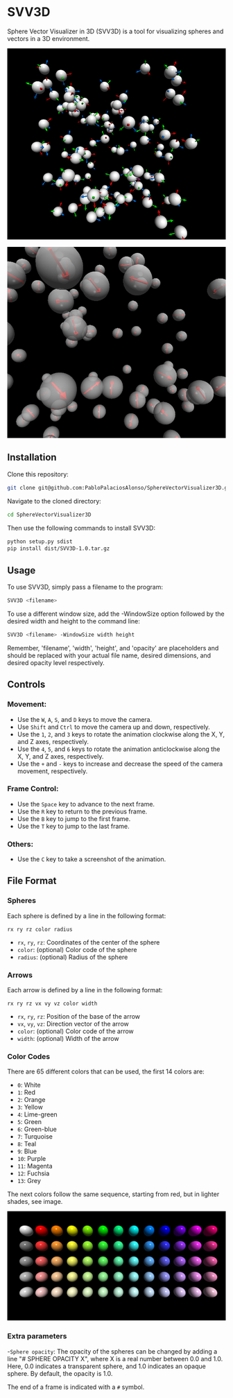 # SVV3D
Sphere Vector Visualizer in 3D (SVV3D) is a tool for visualizing spheres and vectors in a 3D environment.

![Particles with an internal reference frame](https://github.com/PabloPalaciosAlonso/SphereVectorVisualizer3D/blob/master/screenshots/shot_1.png)

![Particles with an arrow inside them indicating a specific direction in the particles frame](https://github.com/PabloPalaciosAlonso/SphereVectorVisualizer3D/blob/master/screenshots/shot_2.png)


## Installation

Clone this repository:

```bash
git clone git@github.com:PabloPalaciosAlonso/SphereVectorVisualizer3D.git
```

Navigate to the cloned directory:

```bash
cd SphereVectorVisualizer3D
```

Then use the following commands to install SVV3D:

```bash
python setup.py sdist
pip install dist/SVV3D-1.0.tar.gz
```

## Usage
To use SVV3D, simply pass a filename to the program:

```bash
SVV3D <filename>
```

To use a different window size, add the  -WindowSize option followed by the desired width and height to the command line:

```bash
SVV3D <filename> -WindowSize width height
```

Remember, 'filename', 'width', 'height', and 'opacity' are placeholders and should be replaced with your actual file name, desired dimensions, and desired opacity level respectively.


## Controls
### Movement:
- Use the `W`, `A`, `S`, and `D` keys to move the camera.
- Use `Shift` and `Ctrl` to move the camera up and down, respectively.
- Use the `1`, `2`, and `3` keys to rotate the animation clockwise along the X, Y, and Z axes, respectively.
- Use the `4`, `5`, and `6` keys to rotate the animation anticlockwise along the X, Y, and Z axes, respectively.
- Use the `+` and `-` keys to increase and decrease the speed of the camera movement, respectively.

### Frame Control:
- Use the `Space` key to advance to the next frame.
- Use the `R` key to return to the previous frame.
- Use the `B` key to jump to the first frame.
- Use the `T` key to jump to the last frame.

### Others:
- Use the `C` key to take a screenshot of the animation.

## File Format
### Spheres
Each sphere is defined by a line in the following format:
```
rx ry rz color radius
```
- `rx`, `ry`, `rz`: Coordinates of the center of the sphere
- `color`: (optional) Color code of the sphere
- `radius`: (optional) Radius of the sphere

### Arrows
Each arrow is defined by a line in the following format:
```
rx ry rz vx vy vz color width
```
- `rx`, `ry`, `rz`: Position of the base of the arrow
- `vx`, `vy`, `vz`: Direction vector of the arrow
- `color`: (optional) Color code of the arrow
- `width`: (optional) Width of the arrow

### Color Codes
There are 65 different colors that can be used, the first 14 colors are:
- `0`: White
- `1`: Red
- `2`: Orange
- `3`: Yellow
- `4`: Lime-green
- `5`: Green
- `6`: Green-blue
- `7`: Turquoise
- `8`: Teal
- `9`: Blue
- `10`: Purple
- `11`: Magenta
- `12`: Fuchsia
- `13`: Grey

The next colors follow the same sequence, starting from red, but in lighter shades, see image.

![Available colors in SVV3D](https://github.com/PabloPalaciosAlonso/SphereVectorVisualizer3D/blob/master/screenshots/shot_0.png)


### Extra parameters

-`Sphere opacity`: The opacity of the spheres can be changed by adding a line "# SPHERE OPACITY X", where X is a real number between 0.0 and 1.0. Here, 0.0 indicates a transparent sphere, and 1.0 indicates an opaque sphere. By default, the opacity is 1.0.

The end of a frame is indicated with a `#` symbol.

